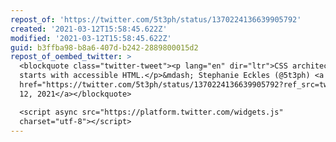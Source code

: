 ```yaml
---
repost_of: 'https://twitter.com/5t3ph/status/1370224136639905792'
created: '2021-03-12T15:58:45.622Z'
modified: '2021-03-12T15:58:45.622Z'
guid: b3ffba98-b8a6-407d-b242-2889800015d2
repost_of_oembed_twitter: >
  <blockquote class="twitter-tweet"><p lang="en" dir="ltr">CSS architecture
  starts with accessible HTML.</p>&mdash; Stephanie Eckles (@5t3ph) <a
  href="https://twitter.com/5t3ph/status/1370224136639905792?ref_src=twsrc%5Etfw">March
  12, 2021</a></blockquote>

  <script async src="https://platform.twitter.com/widgets.js"
  charset="utf-8"></script>
---
```

 
